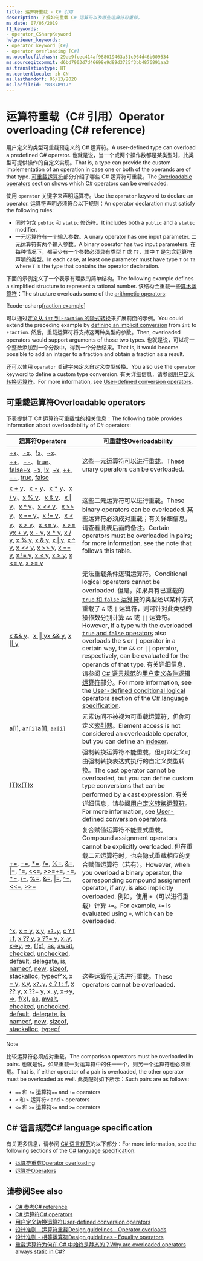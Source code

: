 ```yaml
---
title: 运算符重载 - C# 引用
description: 了解如何重载 C# 运算符以及哪些运算符可重载。
ms.date: 07/05/2019
f1_keywords:
- operator_CSharpKeyword
helpviewer_keywords:
- operator keyword [C#]
- operator overloading [C#]
ms.openlocfilehash: 29ae9fcec414af988019463a51c964d46b009534
ms.sourcegitcommit: d6bd7903d7d46698e9d89d3725f3bb4876891aa3
ms.translationtype: HT
ms.contentlocale: zh-CN
ms.lasthandoff: 05/13/2020
ms.locfileid: "83378917"
---
```

# <a name="operator-overloading-c-reference"></a><span data-ttu-id="ee86a-103">运算符重载（C# 引用）</span><span class="sxs-lookup"><span data-stu-id="ee86a-103">Operator overloading (C# reference)</span></span>

<span data-ttu-id="ee86a-104">用户定义的类型可重载预定义的 C# 运算符。</span><span class="sxs-lookup"><span data-stu-id="ee86a-104">A user-defined type can overload a predefined C# operator.</span></span> <span data-ttu-id="ee86a-105">也就是说，当一个或两个操作数都是某类型时，此类型可提供操作的自定义实现。</span><span class="sxs-lookup"><span data-stu-id="ee86a-105">That is, a type can provide the custom implementation of an operation in case one or both of the operands are of that type.</span></span> <span data-ttu-id="ee86a-106">[可重载运算符](#overloadable-operators)部分介绍了哪些 C# 运算符可重载。</span><span class="sxs-lookup"><span data-stu-id="ee86a-106">The [Overloadable operators](#overloadable-operators) section shows which C# operators can be overloaded.</span></span>

<span data-ttu-id="ee86a-107">使用 `operator` 关键字来声明运算符。</span><span class="sxs-lookup"><span data-stu-id="ee86a-107">Use the `operator` keyword to declare an operator.</span></span> <span data-ttu-id="ee86a-108">运算符声明必须符合以下规则：</span><span class="sxs-lookup"><span data-stu-id="ee86a-108">An operator declaration must satisfy the following rules:</span></span>

- <span data-ttu-id="ee86a-109">同时包含 `public` 和 `static` 修饰符。</span><span class="sxs-lookup"><span data-stu-id="ee86a-109">It includes both a `public` and a `static` modifier.</span></span>
- <span data-ttu-id="ee86a-110">一元运算符有一个输入参数。</span><span class="sxs-lookup"><span data-stu-id="ee86a-110">A unary operator has one input parameter.</span></span> <span data-ttu-id="ee86a-111">二元运算符有两个输入参数。</span><span class="sxs-lookup"><span data-stu-id="ee86a-111">A binary operator has two input parameters.</span></span> <span data-ttu-id="ee86a-112">在每种情况下，都至少有一个参数必须具有类型 `T` 或 `T?`，其中 `T` 是包含运算符声明的类型。</span><span class="sxs-lookup"><span data-stu-id="ee86a-112">In each case, at least one parameter must have type `T` or `T?` where `T` is the type that contains the operator declaration.</span></span>

<span data-ttu-id="ee86a-113">下面的示例定义了一个表示有理数的简单结构。</span><span class="sxs-lookup"><span data-stu-id="ee86a-113">The following example defines a simplified structure to represent a rational number.</span></span> <span data-ttu-id="ee86a-114">该结构会重载一些[算术运算符](arithmetic-operators.md)：</span><span class="sxs-lookup"><span data-stu-id="ee86a-114">The structure overloads some of the [arithmetic operators](arithmetic-operators.md):</span></span>

[!code-csharp[fraction example](snippets/OperatorOverloading.cs)]

<span data-ttu-id="ee86a-115">可以通过[定义从 `int` 到 `Fraction` 的隐式转换](user-defined-conversion-operators.md)来扩展前面的示例。</span><span class="sxs-lookup"><span data-stu-id="ee86a-115">You could extend the preceding example by [defining an implicit conversion](user-defined-conversion-operators.md) from `int` to `Fraction`.</span></span> <span data-ttu-id="ee86a-116">然后，重载运算符将支持这两种类型的参数。</span><span class="sxs-lookup"><span data-stu-id="ee86a-116">Then, overloaded operators would support arguments of those two types.</span></span> <span data-ttu-id="ee86a-117">也就是说，可以将一个整数添加到一个分数中，得到一个分数结果。</span><span class="sxs-lookup"><span data-stu-id="ee86a-117">That is, it would become possible to add an integer to a fraction and obtain a fraction as a result.</span></span>

<span data-ttu-id="ee86a-118">还可以使用 `operator` 关键字来定义自定义类型转换。</span><span class="sxs-lookup"><span data-stu-id="ee86a-118">You also use the `operator` keyword to define a custom type conversion.</span></span> <span data-ttu-id="ee86a-119">有关详细信息，请参阅[用户定义转换运算符](user-defined-conversion-operators.md)。</span><span class="sxs-lookup"><span data-stu-id="ee86a-119">For more information, see [User-defined conversion operators](user-defined-conversion-operators.md).</span></span>

## <a name="overloadable-operators"></a><span data-ttu-id="ee86a-120">可重载运算符</span><span class="sxs-lookup"><span data-stu-id="ee86a-120">Overloadable operators</span></span>

<span data-ttu-id="ee86a-121">下表提供了 C# 运算符可重载性的相关信息：</span><span class="sxs-lookup"><span data-stu-id="ee86a-121">The following table provides information about overloadability of C# operators:</span></span>

| <span data-ttu-id="ee86a-122">运算符</span><span class="sxs-lookup"><span data-stu-id="ee86a-122">Operators</span></span> | <span data-ttu-id="ee86a-123">可重载性</span><span class="sxs-lookup"><span data-stu-id="ee86a-123">Overloadability</span></span> |
| --------- | --------------- |
|<span data-ttu-id="ee86a-124">[+x](arithmetic-operators.md#unary-plus-and-minus-operators)、[-x](arithmetic-operators.md#unary-plus-and-minus-operators)、[!x](boolean-logical-operators.md#logical-negation-operator-)、[~x](bitwise-and-shift-operators.md#bitwise-complement-operator-)、[++](arithmetic-operators.md#increment-operator-)、[--](arithmetic-operators.md#decrement-operator---)、[true](true-false-operators.md)、[false](true-false-operators.md)</span><span class="sxs-lookup"><span data-stu-id="ee86a-124">[+x](arithmetic-operators.md#unary-plus-and-minus-operators), [-x](arithmetic-operators.md#unary-plus-and-minus-operators), [!x](boolean-logical-operators.md#logical-negation-operator-), [~x](bitwise-and-shift-operators.md#bitwise-complement-operator-), [++](arithmetic-operators.md#increment-operator-), [--](arithmetic-operators.md#decrement-operator---), [true](true-false-operators.md), [false](true-false-operators.md)</span></span>|<span data-ttu-id="ee86a-125">这些一元运算符可以进行重载。</span><span class="sxs-lookup"><span data-stu-id="ee86a-125">These unary operators can be overloaded.</span></span>|
|<span data-ttu-id="ee86a-126">[x + y](addition-operator.md)、[x - y](subtraction-operator.md)、[x \* y](arithmetic-operators.md#multiplication-operator-)、[x / y](arithmetic-operators.md#division-operator-)、[x % y](arithmetic-operators.md#remainder-operator-)、[x & y](boolean-logical-operators.md#logical-and-operator-)、[x &#124; y](boolean-logical-operators.md#logical-or-operator-)、[x ^ y](boolean-logical-operators.md#logical-exclusive-or-operator-)、[x \<\< y](bitwise-and-shift-operators.md#left-shift-operator-)、[x >> y](bitwise-and-shift-operators.md#right-shift-operator-)、[x == y](equality-operators.md#equality-operator-)、[x != y](equality-operators.md#inequality-operator-)、[x \< y](comparison-operators.md#less-than-operator-)、[x > y](comparison-operators.md#greater-than-operator-)、[x \<= y](comparison-operators.md#less-than-or-equal-operator-)、[x >= y](comparison-operators.md#greater-than-or-equal-operator-)</span><span class="sxs-lookup"><span data-stu-id="ee86a-126">[x + y](addition-operator.md), [x - y](subtraction-operator.md), [x \* y](arithmetic-operators.md#multiplication-operator-), [x / y](arithmetic-operators.md#division-operator-), [x % y](arithmetic-operators.md#remainder-operator-), [x & y](boolean-logical-operators.md#logical-and-operator-), [x &#124; y](boolean-logical-operators.md#logical-or-operator-), [x ^ y](boolean-logical-operators.md#logical-exclusive-or-operator-), [x \<\< y](bitwise-and-shift-operators.md#left-shift-operator-), [x >> y](bitwise-and-shift-operators.md#right-shift-operator-), [x == y](equality-operators.md#equality-operator-), [x != y](equality-operators.md#inequality-operator-), [x \< y](comparison-operators.md#less-than-operator-), [x > y](comparison-operators.md#greater-than-operator-), [x \<= y](comparison-operators.md#less-than-or-equal-operator-), [x >= y](comparison-operators.md#greater-than-or-equal-operator-)</span></span>|<span data-ttu-id="ee86a-127">这些二元运算符可以进行重载。</span><span class="sxs-lookup"><span data-stu-id="ee86a-127">These binary operators can be overloaded.</span></span> <span data-ttu-id="ee86a-128">某些运算符必须成对重载；有关详细信息，请查看此表后面的备注。</span><span class="sxs-lookup"><span data-stu-id="ee86a-128">Certain operators must be overloaded in pairs; for more information, see the note that follows this table.</span></span>|
|<span data-ttu-id="ee86a-129">[x && y](boolean-logical-operators.md#conditional-logical-and-operator-)、[x &#124;&#124; y](boolean-logical-operators.md#conditional-logical-or-operator-)</span><span class="sxs-lookup"><span data-stu-id="ee86a-129">[x && y](boolean-logical-operators.md#conditional-logical-and-operator-), [x &#124;&#124; y](boolean-logical-operators.md#conditional-logical-or-operator-)</span></span>|<span data-ttu-id="ee86a-130">无法重载条件逻辑运算符。</span><span class="sxs-lookup"><span data-stu-id="ee86a-130">Conditional logical operators cannot be overloaded.</span></span> <span data-ttu-id="ee86a-131">但是，如果具有已重载的 [`true` 和 `false` 运算符](true-false-operators.md)的类型还以某种方式重载了 `&` 或 <code>&#124;</code> 运算符，则可针对此类型的操作数分别计算 `&&` 或 <code>&#124;&#124;</code> 运算符。</span><span class="sxs-lookup"><span data-stu-id="ee86a-131">However, if a type with the overloaded [`true` and `false` operators](true-false-operators.md) also overloads the `&` or <code>&#124;</code> operator in a certain way, the `&&` or <code>&#124;&#124;</code> operator, respectively, can be evaluated for the operands of that type.</span></span> <span data-ttu-id="ee86a-132">有关详细信息，请参阅 [C# 语言规范](~/_csharplang/spec/introduction.md)的[用户定义条件逻辑运算符](~/_csharplang/spec/expressions.md#user-defined-conditional-logical-operators)部分。</span><span class="sxs-lookup"><span data-stu-id="ee86a-132">For more information, see the [User-defined conditional logical operators](~/_csharplang/spec/expressions.md#user-defined-conditional-logical-operators) section of the [C# language specification](~/_csharplang/spec/introduction.md).</span></span>|
|<span data-ttu-id="ee86a-133">[a&#91;i&#93;](member-access-operators.md#indexer-operator-), [`a?[i]`](member-access-operators.md#null-conditional-operators--and-)</span><span class="sxs-lookup"><span data-stu-id="ee86a-133">[a&#91;i&#93;](member-access-operators.md#indexer-operator-), [`a?[i]`](member-access-operators.md#null-conditional-operators--and-)</span></span>|<span data-ttu-id="ee86a-134">元素访问不被视为可重载运算符，但你可定义[索引器](../../programming-guide/indexers/index.md)。</span><span class="sxs-lookup"><span data-stu-id="ee86a-134">Element access is not considered an overloadable operator, but you can define an [indexer](../../programming-guide/indexers/index.md).</span></span>|
|[<span data-ttu-id="ee86a-135">(T)x</span><span class="sxs-lookup"><span data-stu-id="ee86a-135">(T)x</span></span>](type-testing-and-cast.md#cast-expression)|<span data-ttu-id="ee86a-136">强制转换运算符不能重载，但可以定义可由强制转换表达式执行的自定义类型转换。</span><span class="sxs-lookup"><span data-stu-id="ee86a-136">The cast operator cannot be overloaded, but you can define custom type conversions that can be performed by a cast expression.</span></span> <span data-ttu-id="ee86a-137">有关详细信息，请参阅[用户定义转换运算符](user-defined-conversion-operators.md)。</span><span class="sxs-lookup"><span data-stu-id="ee86a-137">For more information, see [User-defined conversion operators](user-defined-conversion-operators.md).</span></span>|
|<span data-ttu-id="ee86a-138">[+=](arithmetic-operators.md#compound-assignment), [-=](arithmetic-operators.md#compound-assignment), [\*=](arithmetic-operators.md#compound-assignment), [/=](arithmetic-operators.md#compound-assignment), [%=](arithmetic-operators.md#compound-assignment), [&=](boolean-logical-operators.md#compound-assignment), [&#124;=](boolean-logical-operators.md#compound-assignment), [^=](boolean-logical-operators.md#compound-assignment), [\<\<=](bitwise-and-shift-operators.md#compound-assignment), [>>=](bitwise-and-shift-operators.md#compound-assignment)</span><span class="sxs-lookup"><span data-stu-id="ee86a-138">[+=](arithmetic-operators.md#compound-assignment), [-=](arithmetic-operators.md#compound-assignment), [\*=](arithmetic-operators.md#compound-assignment), [/=](arithmetic-operators.md#compound-assignment), [%=](arithmetic-operators.md#compound-assignment), [&=](boolean-logical-operators.md#compound-assignment), [&#124;=](boolean-logical-operators.md#compound-assignment), [^=](boolean-logical-operators.md#compound-assignment), [\<\<=](bitwise-and-shift-operators.md#compound-assignment), [>>=](bitwise-and-shift-operators.md#compound-assignment)</span></span>|<span data-ttu-id="ee86a-139">复合赋值运算符不能显式重载。</span><span class="sxs-lookup"><span data-stu-id="ee86a-139">Compound assignment operators cannot be explicitly overloaded.</span></span> <span data-ttu-id="ee86a-140">但在重载二元运算符时，也会隐式重载相应的复合赋值运算符（若有）。</span><span class="sxs-lookup"><span data-stu-id="ee86a-140">However, when you overload a binary operator, the corresponding compound assignment operator, if any, is also implicitly overloaded.</span></span> <span data-ttu-id="ee86a-141">例如，使用 `+`（可以进行重载）计算 `+=`。</span><span class="sxs-lookup"><span data-stu-id="ee86a-141">For example, `+=` is evaluated using `+`, which can be overloaded.</span></span>|
|<span data-ttu-id="ee86a-142">[^x](member-access-operators.md#index-from-end-operator-), [x = y](assignment-operator.md), [x.y](member-access-operators.md#member-access-expression-), [`x?.y`](member-access-operators.md#null-conditional-operators--and-), [c ? t : f](conditional-operator.md), [x ?? y](null-coalescing-operator.md), [x ??= y](null-coalescing-operator.md), [x..y](member-access-operators.md#range-operator-), [x->y](pointer-related-operators.md#pointer-member-access-operator--), [=>](lambda-operator.md), [f(x)](member-access-operators.md#invocation-expression-), [as](type-testing-and-cast.md#as-operator), [await](await.md), [checked](../keywords/checked.md), [unchecked](../keywords/unchecked.md), [default](default.md), [delegate](delegate-operator.md), [is](type-testing-and-cast.md#is-operator), [nameof](nameof.md), [new](new-operator.md), [sizeof](sizeof.md), [stackalloc](stackalloc.md), [typeof](type-testing-and-cast.md#typeof-operator)</span><span class="sxs-lookup"><span data-stu-id="ee86a-142">[^x](member-access-operators.md#index-from-end-operator-), [x = y](assignment-operator.md), [x.y](member-access-operators.md#member-access-expression-), [`x?.y`](member-access-operators.md#null-conditional-operators--and-), [c ? t : f](conditional-operator.md), [x ?? y](null-coalescing-operator.md), [x ??= y](null-coalescing-operator.md), [x..y](member-access-operators.md#range-operator-), [x->y](pointer-related-operators.md#pointer-member-access-operator--), [=>](lambda-operator.md), [f(x)](member-access-operators.md#invocation-expression-), [as](type-testing-and-cast.md#as-operator), [await](await.md), [checked](../keywords/checked.md), [unchecked](../keywords/unchecked.md), [default](default.md), [delegate](delegate-operator.md), [is](type-testing-and-cast.md#is-operator), [nameof](nameof.md), [new](new-operator.md), [sizeof](sizeof.md), [stackalloc](stackalloc.md), [typeof](type-testing-and-cast.md#typeof-operator)</span></span>|<span data-ttu-id="ee86a-143">这些运算符无法进行重载。</span><span class="sxs-lookup"><span data-stu-id="ee86a-143">These operators cannot be overloaded.</span></span>|

> [!NOTE]
> <span data-ttu-id="ee86a-144">比较运算符必须成对重载。</span><span class="sxs-lookup"><span data-stu-id="ee86a-144">The comparison operators must be overloaded in pairs.</span></span> <span data-ttu-id="ee86a-145">也就是说，如果重载一对运算符中的任一一个，则另一个运算符也必须重载。</span><span class="sxs-lookup"><span data-stu-id="ee86a-145">That is, if either operator of a pair is overloaded, the other operator must be overloaded as well.</span></span> <span data-ttu-id="ee86a-146">此类配对如下所示：</span><span class="sxs-lookup"><span data-stu-id="ee86a-146">Such pairs are as follows:</span></span>
>
> - <span data-ttu-id="ee86a-147">`==` 和 `!=` 运算符</span><span class="sxs-lookup"><span data-stu-id="ee86a-147">`==` and `!=` operators</span></span>
> - <span data-ttu-id="ee86a-148">`<` 和 `>` 运算符</span><span class="sxs-lookup"><span data-stu-id="ee86a-148">`<` and `>` operators</span></span>
> - <span data-ttu-id="ee86a-149">`<=` 和 `>=` 运算符</span><span class="sxs-lookup"><span data-stu-id="ee86a-149">`<=` and `>=` operators</span></span>

## <a name="c-language-specification"></a><span data-ttu-id="ee86a-150">C# 语言规范</span><span class="sxs-lookup"><span data-stu-id="ee86a-150">C# language specification</span></span>

<span data-ttu-id="ee86a-151">有关更多信息，请参阅 [C# 语言规范](~/_csharplang/spec/introduction.md)的以下部分：</span><span class="sxs-lookup"><span data-stu-id="ee86a-151">For more information, see the following sections of the [C# language specification](~/_csharplang/spec/introduction.md):</span></span>

- [<span data-ttu-id="ee86a-152">运算符重载</span><span class="sxs-lookup"><span data-stu-id="ee86a-152">Operator overloading</span></span>](~/_csharplang/spec/expressions.md#operator-overloading)
- [<span data-ttu-id="ee86a-153">运算符</span><span class="sxs-lookup"><span data-stu-id="ee86a-153">Operators</span></span>](~/_csharplang/spec/classes.md#operators)

## <a name="see-also"></a><span data-ttu-id="ee86a-154">请参阅</span><span class="sxs-lookup"><span data-stu-id="ee86a-154">See also</span></span>

- [<span data-ttu-id="ee86a-155">C# 参考</span><span class="sxs-lookup"><span data-stu-id="ee86a-155">C# reference</span></span>](../index.md)
- [<span data-ttu-id="ee86a-156">C# 运算符</span><span class="sxs-lookup"><span data-stu-id="ee86a-156">C# operators</span></span>](index.md)
- [<span data-ttu-id="ee86a-157">用户定义转换运算符</span><span class="sxs-lookup"><span data-stu-id="ee86a-157">User-defined conversion operators</span></span>](user-defined-conversion-operators.md)
- [<span data-ttu-id="ee86a-158">设计准则 - 运算符重载</span><span class="sxs-lookup"><span data-stu-id="ee86a-158">Design guidelines - Operator overloads</span></span>](../../../standard/design-guidelines/operator-overloads.md)
- [<span data-ttu-id="ee86a-159">设计准则 - 相等运算符</span><span class="sxs-lookup"><span data-stu-id="ee86a-159">Design guidelines - Equality operators</span></span>](../../../standard/design-guidelines/equality-operators.md)
- [<span data-ttu-id="ee86a-160">重载运算符为何在 C# 中始终是静态的？</span><span class="sxs-lookup"><span data-stu-id="ee86a-160">Why are overloaded operators always static in C#?</span></span>](https://docs.microsoft.com/archive/blogs/ericlippert/why-are-overloaded-operators-always-static-in-c)
